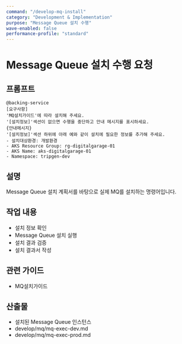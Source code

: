 ```yaml
---
command: "/develop-mq-install"
category: "Development & Implementation"
purpose: "Message Queue 설치 수행"
wave-enabled: false
performance-profile: "standard"
---
```


# Message Queue 설치 수행 요청

## 프롬프트
```
@backing-service 
[요구사항]
'MQ설치가이드'에 따라 설치해 주세요.  
'[설치정보]'섹션이 없으면 수행을 중단하고 안내 메시지를 표시하세요.  
{안내메시지}
'[설치정보]'섹션 하위에 아래 예와 같이 설치에 필요한 정보를 추가해 주세요.  
- 설치대상환경: 개발환경
- AKS Resource Group: rg-digitalgarage-01
- AKS Name: aks-digitalgarage-01
- Namespace: tripgen-dev
```

## 설명
Message Queue 설치 계획서를 바탕으로 실제 MQ를 설치하는 명령어입니다.

## 작업 내용
- 설치 정보 확인
- Message Queue 설치 실행
- 설치 결과 검증
- 설치 결과서 작성

## 관련 가이드
- MQ설치가이드

## 산출물
- 설치된 Message Queue 인스턴스
- develop/mq/mq-exec-dev.md
- develop/mq/mq-exec-prod.md